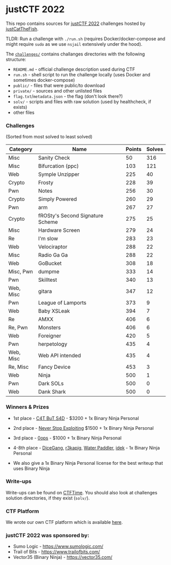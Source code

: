 # justCTF 2022

This repo contains sources for [justCTF 2022](https://2022.justctf.team) challenges hosted by [justCatTheFish](https://ctftime.org/team/33893).

TLDR: Run a challenge with `./run.sh` (requires Docker/docker-compose and might require `sudo` as we use `nsjail` extensively under the hood).

The [`challenges/`](./challenges/) contains challanges directories with the following structure:
* `README.md` - official challenge description used during CTF
* `run.sh` - shell script to run the challenge locally (uses Docker and sometimes docker-compose)
* `public/` - files that were public/to download
* `private/` - sources and other unlisted files
* `flag.txt`/`metadata.json` - the flag (don't look there?)
* `solv/` - scripts and files with raw solution (used by healthcheck, if exists)
* other files


### Challenges

(Sorted from most solved to least solved)

| Category | Name | Points | Solves |
|----------|------|--------|--------|
| Misc | Sanity Check | 50 | 316 |
| Misc | Bifurcation (ppc) | 103 | 121 |
| Web | Symple Unzipper | 225 | 40 |
| Crypto | Frosty | 228 | 39 |
| Pwn | Notes | 256 | 30 |
| Crypto | Simply Powered | 260 | 29 |
| Pwn | arm | 267 | 27 |
| Crypto | fROSty's Second Signature Scheme | 275 | 25 |
| Misc | Hardware Screen | 279 | 24 |
| Re | I'm slow | 283 | 23 |
| Web | Velociraptor | 288 | 22 |
| Misc | Radio Ga Ga | 288 | 22 |
| Web | GoBucket | 308 | 18 | 
| Misc, Pwn | dumpme | 333 | 14 |
| Pwn | Skilltest | 340 | 13 | 
| Web, Misc | gitara | 347 | 12 |
| Pwn | League of Lamports | 373 | 9 |
| Web | Baby XSLeak | 394 | 7 |
| Re | AMXX | 406 | 6 |
| Re, Pwn | Monsters | 406 | 6 |
| Web | Foreigner | 420 | 5 |
| Pwn | herpetology | 435 | 4 |
| Web, Misc | Web API intended | 435 | 4 |
| Re, Misc | Fancy Device | 453 | 3 |
| Web | Ninja | 500 | 1 |
| Pwn | Dark SOLs | 500 | 0 |
| Web | Dank Shark | 500 | 0 |

### Winners & Prizes
* 1st place - [C4T BuT S4D](https://ctftime.org/team/83435) - $3200 + 1x Binary Ninja Personal
* 2nd place - [Never Stop Exploiting](https://ctftime.org/team/13575) $1500 + 1x Binary Ninja Personal
* 3rd place - [0ops](https://ctftime.org/team/4419) - $1000 + 1x Binary Ninja Personal
* 4-8th place - [DiceGang](https://ctftime.org/team/109452), [r3kapig](https://ctftime.org/team/58979), [Water Paddler](https://ctftime.org/team/155019), [idek](https://ctftime.org/team/157039) - 1x Binary Ninja Personal

* We also give a 1x Binary Ninja Personal license for the best writeup that uses Binary Ninja

### Write-ups
Write-ups can be found on [CTFTime](https://ctftime.org/event/1631/tasks/). You should also look at challenges solution directories, if they exist (`solv/`).

### CTF Platform
We wrote our own CTF platform which is available [here](https://github.com/justcatthefish/ctfplatform).

### justCTF 2022 was sponsored by:
* Sumo Logic - https://www.sumologic.com/
* Trail of Bits - https://www.trailofbits.com/
* Vector35 (Binary Ninja) - https://vector35.com/
